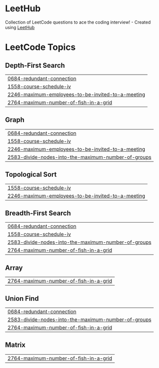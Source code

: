 # LeetHub
Collection of LeetCode questions to ace the coding interview! - Created using [LeetHub](https://github.com/QasimWani/LeetHub)

<!---LeetCode Topics Start-->
# LeetCode Topics
## Depth-First Search
|  |
| ------- |
| [0684-redundant-connection](https://github.com/ChintaHari/LeetHub/tree/master/0684-redundant-connection) |
| [1558-course-schedule-iv](https://github.com/ChintaHari/LeetHub/tree/master/1558-course-schedule-iv) |
| [2246-maximum-employees-to-be-invited-to-a-meeting](https://github.com/ChintaHari/LeetHub/tree/master/2246-maximum-employees-to-be-invited-to-a-meeting) |
| [2764-maximum-number-of-fish-in-a-grid](https://github.com/ChintaHari/LeetHub/tree/master/2764-maximum-number-of-fish-in-a-grid) |
## Graph
|  |
| ------- |
| [0684-redundant-connection](https://github.com/ChintaHari/LeetHub/tree/master/0684-redundant-connection) |
| [1558-course-schedule-iv](https://github.com/ChintaHari/LeetHub/tree/master/1558-course-schedule-iv) |
| [2246-maximum-employees-to-be-invited-to-a-meeting](https://github.com/ChintaHari/LeetHub/tree/master/2246-maximum-employees-to-be-invited-to-a-meeting) |
| [2583-divide-nodes-into-the-maximum-number-of-groups](https://github.com/ChintaHari/LeetHub/tree/master/2583-divide-nodes-into-the-maximum-number-of-groups) |
## Topological Sort
|  |
| ------- |
| [1558-course-schedule-iv](https://github.com/ChintaHari/LeetHub/tree/master/1558-course-schedule-iv) |
| [2246-maximum-employees-to-be-invited-to-a-meeting](https://github.com/ChintaHari/LeetHub/tree/master/2246-maximum-employees-to-be-invited-to-a-meeting) |
## Breadth-First Search
|  |
| ------- |
| [0684-redundant-connection](https://github.com/ChintaHari/LeetHub/tree/master/0684-redundant-connection) |
| [1558-course-schedule-iv](https://github.com/ChintaHari/LeetHub/tree/master/1558-course-schedule-iv) |
| [2583-divide-nodes-into-the-maximum-number-of-groups](https://github.com/ChintaHari/LeetHub/tree/master/2583-divide-nodes-into-the-maximum-number-of-groups) |
| [2764-maximum-number-of-fish-in-a-grid](https://github.com/ChintaHari/LeetHub/tree/master/2764-maximum-number-of-fish-in-a-grid) |
## Array
|  |
| ------- |
| [2764-maximum-number-of-fish-in-a-grid](https://github.com/ChintaHari/LeetHub/tree/master/2764-maximum-number-of-fish-in-a-grid) |
## Union Find
|  |
| ------- |
| [0684-redundant-connection](https://github.com/ChintaHari/LeetHub/tree/master/0684-redundant-connection) |
| [2583-divide-nodes-into-the-maximum-number-of-groups](https://github.com/ChintaHari/LeetHub/tree/master/2583-divide-nodes-into-the-maximum-number-of-groups) |
| [2764-maximum-number-of-fish-in-a-grid](https://github.com/ChintaHari/LeetHub/tree/master/2764-maximum-number-of-fish-in-a-grid) |
## Matrix
|  |
| ------- |
| [2764-maximum-number-of-fish-in-a-grid](https://github.com/ChintaHari/LeetHub/tree/master/2764-maximum-number-of-fish-in-a-grid) |
<!---LeetCode Topics End-->